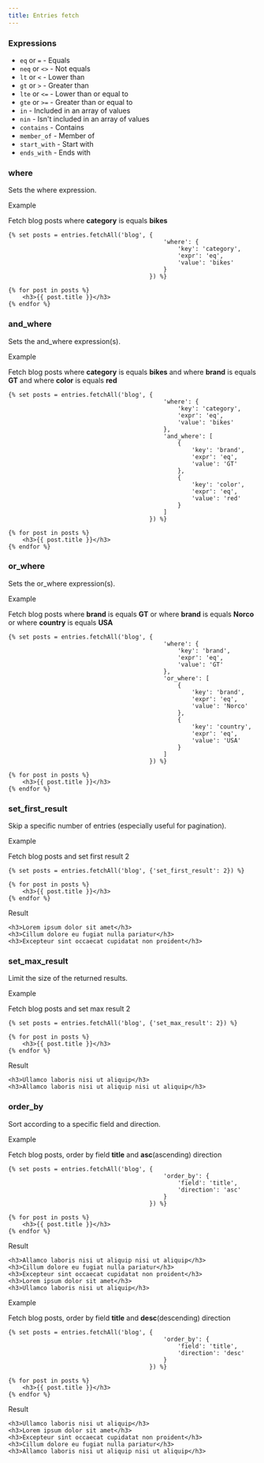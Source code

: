 ```yaml
---
title: Entries fetch
---
```


### Expressions

* `eq` or `=` - Equals
* `neq` or `<>` - Not equals
* `lt` or `<` - Lower than
* `gt` or `>` - Greater than
* `lte` or `<=` - Lower than or equal to
* `gte` or `>=` - Greater than or equal to
* `in` - Included in an array of values
* `nin` - Isn't included in an array of values
* `contains` - Contains
* `member_of` - Member of
* `start_with` - Start with
* `ends_with` - Ends with

### where

Sets the where expression.

Example

Fetch blog posts where **category** is equals **bikes**

```
{% set posts = entries.fetchAll('blog', {
                                            'where': {
                                                'key': 'category',
                                                'expr': 'eq',
                                                'value': 'bikes'
                                            }
                                        }) %}

{% for post in posts %}
    <h3>{{ post.title }}</h3>
{% endfor %}
```

### and_where

Sets the and_where expression(s).

Example

Fetch blog posts where **category** is equals **bikes** and where **brand** is equals **GT** and where **color** is equals **red**

```
{% set posts = entries.fetchAll('blog', {
                                            'where': {
                                                'key': 'category',
                                                'expr': 'eq',
                                                'value': 'bikes'
                                            },
                                            'and_where': [
                                                {
                                                    'key': 'brand',
                                                    'expr': 'eq',
                                                    'value': 'GT'
                                                },
                                                {
                                                    'key': 'color',
                                                    'expr': 'eq',
                                                    'value': 'red'
                                                }
                                            ]
                                        }) %}

{% for post in posts %}
    <h3>{{ post.title }}</h3>
{% endfor %}
```


### or_where

Sets the or_where expression(s).

Example

Fetch blog posts where **brand** is equals **GT** or where **brand** is equals **Norco** or where **country** is equals **USA**

```
{% set posts = entries.fetchAll('blog', {
                                            'where': {
                                                'key': 'brand',
                                                'expr': 'eq',
                                                'value': 'GT'
                                            },
                                            'or_where': [
                                                {
                                                    'key': 'brand',
                                                    'expr': 'eq',
                                                    'value': 'Norco'
                                                },
                                                {
                                                    'key': 'country',
                                                    'expr': 'eq',
                                                    'value': 'USA'
                                                }
                                            ]
                                        }) %}

{% for post in posts %}
    <h3>{{ post.title }}</h3>
{% endfor %}
```

### set_first_result

Skip a specific number of entries (especially useful for pagination).

Example

Fetch blog posts and set first result 2

```
{% set posts = entries.fetchAll('blog', {'set_first_result': 2}) %}

{% for post in posts %}
    <h3>{{ post.title }}</h3>
{% endfor %}
```

Result

```
<h3>Lorem ipsum dolor sit amet</h3>
<h3>Cillum dolore eu fugiat nulla pariatur</h3>
<h3>Excepteur sint occaecat cupidatat non proident</h3>
```

### set_max_result

Limit the size of the returned results.

Example

Fetch blog posts and set max result 2

```
{% set posts = entries.fetchAll('blog', {'set_max_result': 2}) %}

{% for post in posts %}
    <h3>{{ post.title }}</h3>
{% endfor %}
```

Result

```
<h3>Ullamco laboris nisi ut aliquip</h3>
<h3>Allamco laboris nisi ut aliquip nisi ut aliquip</h3>
```

### order_by

Sort according to a specific field and direction.


Example

Fetch blog posts, order by field **title** and **asc**(ascending) direction

```
{% set posts = entries.fetchAll('blog', {
                                            'order_by': {
                                                'field': 'title',
                                                'direction': 'asc'
                                            }
                                        }) %}

{% for post in posts %}
    <h3>{{ post.title }}</h3>
{% endfor %}
```

Result

```
<h3>Allamco laboris nisi ut aliquip nisi ut aliquip</h3>
<h3>Cillum dolore eu fugiat nulla pariatur</h3>
<h3>Excepteur sint occaecat cupidatat non proident</h3>
<h3>Lorem ipsum dolor sit amet</h3>
<h3>Ullamco laboris nisi ut aliquip</h3>
```

Example

Fetch blog posts, order by field **title** and **desc**(descending) direction

```
{% set posts = entries.fetchAll('blog', {
                                            'order_by': {
                                                'field': 'title',
                                                'direction': 'desc'
                                            }
                                        }) %}

{% for post in posts %}
    <h3>{{ post.title }}</h3>
{% endfor %}
```

Result

```
<h3>Ullamco laboris nisi ut aliquip</h3>
<h3>Lorem ipsum dolor sit amet</h3>
<h3>Excepteur sint occaecat cupidatat non proident</h3>
<h3>Cillum dolore eu fugiat nulla pariatur</h3>
<h3>Allamco laboris nisi ut aliquip nisi ut aliquip</h3>
```
